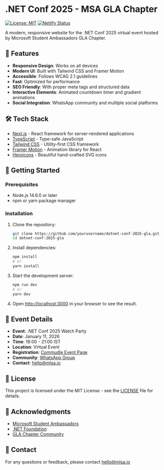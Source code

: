 # .NET Conf 2025 - MSA GLA Chapter

[![License: MIT](https://img.shields.io/badge/License-MIT-blue.svg)](https://opensource.org/licenses/MIT)
[![Netlify Status](https://api.netlify.com/api/v1/badges/YOUR_NETLIFY_SITE_ID/deploy-status)](https://app.netlify.com/sites/YOUR_NETLIFY_SITE_NAME/deploys)

A modern, responsive website for the .NET Conf 2025 virtual event hosted by Microsoft Student Ambassadors GLA Chapter.

## 🚀 Features

- **Responsive Design**: Works on all devices
- **Modern UI**: Built with Tailwind CSS and Framer Motion
- **Accessible**: Follows WCAG 2.1 guidelines
- **Fast**: Optimized for performance
- **SEO Friendly**: With proper meta tags and structured data
- **Interactive Elements**: Animated countdown timer and gradient animations
- **Social Integration**: WhatsApp community and multiple social platforms

## 🛠️ Tech Stack

- [Next.js](https://nextjs.org/) - React framework for server-rendered applications
- [TypeScript](https://www.typescriptlang.org/) - Type-safe JavaScript
- [Tailwind CSS](https://tailwindcss.com/) - Utility-first CSS framework
- [Framer Motion](https://www.framer.com/motion/) - Animation library for React
- [Heroicons](https://heroicons.com/) - Beautiful hand-crafted SVG icons

## 🚀 Getting Started

### Prerequisites

- Node.js 14.6.0 or later
- npm or yarn package manager

### Installation

1. Clone the repository:
   ```bash
   git clone https://github.com/yourusername/dotnet-conf-2025-gla.git
   cd dotnet-conf-2025-gla
   ```

2. Install dependencies:
   ```bash
   npm install
   # or
   yarn install
   ```

3. Start the development server:
   ```bash
   npm run dev
   # or
   yarn dev
   ```

4. Open [http://localhost:3000](http://localhost:3000) in your browser to see the result.

## 📝 Event Details

- **Event**: .NET Conf 2025 Watch Party
- **Date**: January 11, 2026
- **Time**: 18:00 - 21:00 IST
- **Location**: Virtual Event
- **Registration**: [Commudle Event Page](https://www.commudle.com/communities/mlsa-gla/events/net-conf-2025)
- **Community**: [WhatsApp Group](https://chat.whatsapp.com/IakQkQJGtBDFyHYjhGSAdT)
- **Contact**: hello@mlsa.io

## 📄 License

This project is licensed under the MIT License - see the [LICENSE](LICENSE) file for details.

## 🙏 Acknowledgments

- [Microsoft Student Ambassadors](https://studentambassadors.microsoft.com/)
- [.NET Foundation](https://dotnetfoundation.org/)
- [GLA Chapter Community](https://www.linkedin.com/company/mlsa-gla)

## 📧 Contact

For any questions or feedback, please contact [hello@mlsa.io](mailto:hello@mlsa.io)
